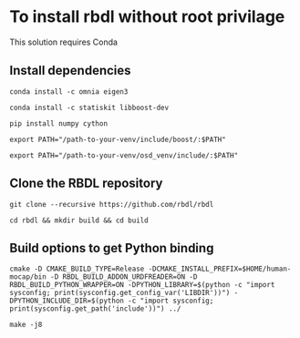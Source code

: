
# To install rbdl without root privilage
This solution requires Conda

## Install dependencies
```
conda install -c omnia eigen3

conda install -c statiskit libboost-dev

pip install numpy cython

export PATH="/path-to-your-venv/include/boost/:$PATH"

export PATH="/path-to-your-venv/osd_venv/include/:$PATH"
```

## Clone the RBDL repository
```
git clone --recursive https://github.com/rbdl/rbdl

cd rbdl && mkdir build && cd build
```

## Build options to get Python binding
```
cmake -D CMAKE_BUILD_TYPE=Release -DCMAKE_INSTALL_PREFIX=$HOME/human-mocap/bin -D RBDL_BUILD_ADDON_URDFREADER=ON -D RBDL_BUILD_PYTHON_WRAPPER=ON -DPYTHON_LIBRARY=$(python -c "import sysconfig; print(sysconfig.get_config_var('LIBDIR'))") -DPYTHON_INCLUDE_DIR=$(python -c "import sysconfig; print(sysconfig.get_path('include'))") ../

make -j8
```
<!-- optional: rm CMakeCache.txt -->